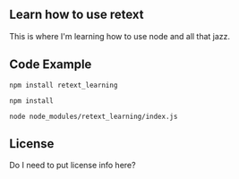 ## Learn how to use retext

This is where I'm learning how to use node and all that jazz. 

## Code Example


````
npm install retext_learning

npm install

node node_modules/retext_learning/index.js
````

<!-- ## Motivation -->

<!-- A short description of the motivation behind the creation and maintenance of the project. This should explain **why** the project exists. -->

<!-- ## Installation -->

<!-- Provide code examples and explanations of how to get the project. -->

<!-- ## API Reference -->

<!-- Depending on the size of the project, if it is small and simple enough the reference docs can be added to the README. For medium size to larger projects it is important to at least provide a link to where the API reference docs live. -->

<!-- ## Tests -->

<!-- Describe and show how to run the tests with code examples. -->

<!-- ## Contributors -->

<!-- Let people know how they can dive into the project, include important links to things like issue trackers, irc, twitter accounts if applicable. -->

## License

Do I need to put license info here?
